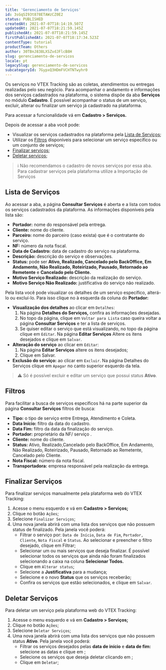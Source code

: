 ```yaml
---
title: 'Gerenciamento de Serviços'
id: 3sGqSI93t878ETAWzCZ0E2
status: PUBLISHED
createdAt: 2021-07-07T18:14:19.507Z
updatedAt: 2021-07-07T18:21:59.145Z
publishedAt: 2021-07-07T18:21:59.145Z
firstPublishedAt: 2021-07-07T18:17:34.523Z
contentType: tutorial
productTeam: Others
author: 30TBnJ838LXSZvdJFlcB8H
slug: gerenciamento-de-servicos
locale: pt
legacySlug: gerenciamento-de-servicos
subcategoryId: 7GypxQ3HDmFVCHTNTwyhr0
---
```


Os serviços no VTEX Tracking são as coletas, atendimentos ou entregas realizadas pelo seu negócio. Para acompanhar o andamento e informações dos serviços cadastrados na plataforma, o sistema dispõe da aba **Serviços** no módulo **Cadastro**. É possível acompanhar o status de um serviço, excluir, alterar ou  finalizar um serviço já cadastrado na plataforma.

Para acessar a funcionalidade vá em **Cadastro > Serviços.**

Depois de acessar a aba você pode:

* Visualizar os serviços cadastrados na plataforma pela [Lista de Serviços](#lista-de-servicos);
* Utilizar os [Filtros](#filtros) disponíveis para selecionar um serviço específico ou um conjunto de serviços;
* [Finalizar serviços](#finalizar-servicos);
* [Deletar serviços](#deletar-servicos);

>ℹ️ Não recomendamos o cadastro de novos serviços por essa aba.  Para cadastrar serviços pela plataforma utilize a Importação de Serviços

## Lista de Serviços

Ao acessar a aba, a página **Consultar Serviços** é  aberta e a lista com todos os serviços cadastrados da plataforma. As informações disponíveis pela lista são:

* **Portador:** nome do responsável pela entrega.
* **Cliente:** nome do cliente. 
* **Parceiro:** nome do parceiro (caso exista) que é o contratante do serviço.
* **NF:** número da nota fiscal.
* **Data de Cadastro:** data de cadastro do serviço na plataforma.
* **Descrição:** descrição do serviço e observações.
* **Status:** pode ser **Ativo, Realizado, Cancelado pelo BackOffice, Em Andamento, Não Realizado, Roteirizado, Pausado, Retornado ao Remetente** e **Cancelado pelo Cliente.**
* **Motivo Serviço Realizado:** descrição da realização do serviço.
* **Motivo Serviço Não Realizado:** justificativa do serviço não realizado.

Pela lista você pode visualizar os detalhes de um serviço específico, alterá-lo ou  excluí-lo. Para isso clique no   <i class="fas fa-ellipsis-v"></i>   à esquerda da coluna do **Portador:**

* **Visualização dos detalhes** ao clicar em `Detalhes`:
    1. Na página **Detalhes do Serviços,** confira as informações desejadas.
    2. No topo da página, clique em `Voltar para Lista` caso queira voltar a página **Consultar Serviços** e ter a lista de serviços. 
    3. Se quiser editar o serviço que está visualizando, no topo da página clique em `Editar`. Na página **Editar Serviços** Altere os itens desejados e clique em `Salvar`.
* **Alteração do serviço** ao clicar em `Editar`:
    1. Na página **Editar Serviços** altere os itens desejados;
    2. Clique em Salvar. 
* **Exclusão do serviço:** ao clicar em `Excluir`. Na página Detalhes do Serviços clique em `Apagar` no canto superior esquerdo da tela.

>⚠️ Só é possível excluir e editar um serviço que possui status **Ativo**.

## Filtros

Para facilitar a busca de serviços específicos há na parte superior da página **Consultar Serviços** filtros de busca:

* **Tipo:** o tipo de serviço entre Entrega, Atendimento e Coleta.
* **Data Início:** filtro da data do cadastro.
* **Data Fim:** filtro da data da finalização do serviço.
* **Portador:** proprietário da NF/ serviço .
* **Cliente:** nome do cliente. 
* **Status:** Ativo, Realizado,Cancelado pelo BackOffice, Em Andamento, Não Realizado, Roteirizado, Pausado, Retornado ao Remetente, Cancelado pelo Cliente.
* **Nota Fiscal:** número da nota fiscal.
* **Transportadora:** empresa responsável pela realização da entrega.

## Finalizar Serviços

Para finalizar serviços manualmente pela plataforma web do VTEX Tracking:

1. Acesse o menu esquerdo e vá em **Cadastro > Serviços;**
2. Clique no botão `Ações`;
3. Selecione `Finalizar Serviços`;
4. Uma nova janela abrirá com uma lista dos serviços que não possuem status de finalizado. Pela janela você poderá:
    * Filtrar o serviço por: `Data de Início`, `Data de Fim`, `Portador, Cliente`, `Nota Fiscal` e `Status`. Ao selecionar e preencher o filtro desejado, clique em Filtrar;
    * Selecionar  <i class="far fa-check-square"></i>  um ou mais serviços que deseja finalizar. É possível selecionar todos os serviços que ainda não foram finalizados selecionando a caixa na coluna **Selecionar Todos.**
    * Clique em `Alterar status`;
    * Selecione a **Justificativa** para a mudança; 
    * Selecione e o novo **Status** que os serviços receberão;
    * Confira os serviços que estão selecionados, e clique em `Salvar`.

## Deletar Serviços

Para deletar um serviço pela plataforma web do VTEX Tracking:

1. Acesse o menu esquerdo e vá em **Cadastro > Serviços;**
2. Clique no botão `Ações`;
3. Selecione `Deletar Serviços`; 
4. Uma nova janela abrirá com uma lista dos serviços que não possuem status **Ativo**. Pela janela você poderá:
    * Filtrar os serviços desejados pelas **data de início** e **data de fim:** selecione as datas e clique em <i class="fas fa-search"></i>;
    * Selecione os serviços que deseja deletar clicando em <i class="far fa-check-square"></i>;
    * Clique em `Deletar`;
